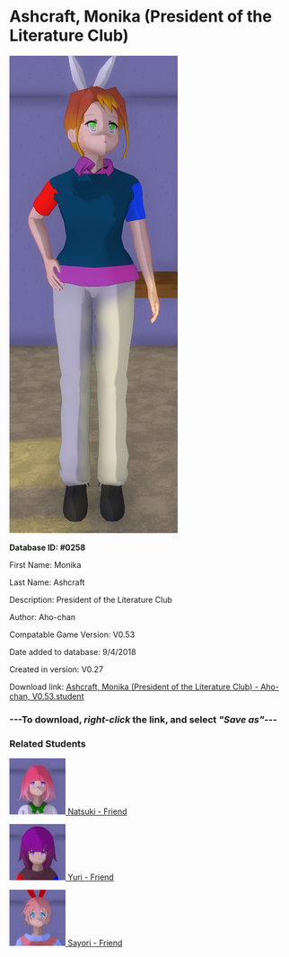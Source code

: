 # Ashcraft, Monika (President of the Literature Club)

<img src="../../Files/Images/Ashcraft, Monika (President of the Literature Club).png" title="Ashcraft, Monika (President of the Literature Club) - Aho-chan, V0.53">

**Database ID: #0258**

First Name: Monika

Last Name: Ashcraft

Description: President of the Literature Club

Author: Aho-chan

Compatable Game Version: V0.53

Date added to database: 9/4/2018

Created in version: V0.27

Download link: <a href="https://raw.githubusercontent.com/Arbiter1223/Daigaku-Gurashi-Custom-Students/master/Files/Student%20Files/Ashcraft%2C%20Monika%20(President%20of%20the%20Literature%20Club)%20-%20Aho-chan%2C%20V0.53.student">Ashcraft, Monika (President of the Literature Club) - Aho-chan, V0.53.student</a>

### ---**To download, _right-click_ the link, and select _"Save as"_**---

### Related Students

<a href="Kotoku, Natsuki (A cute tsundere girl who loves to bake).md"><img src="../../Files/Thumbs/Kotoku, Natsuki (A cute tsundere girl who loves to bake).png" height="100" width="100" title="Kotoku, Natsuki (A cute tsundere girl who loves to bake) - Aho-chan, V0.53"></a><a href="Kotoku, Natsuki (A cute tsundere girl who loves to bake).md"> Natsuki - Friend</a>

<a href="Sumitimo, Yuri (A soft-hearted, mature woman).md"><img src="../../Files/Thumbs/Sumitimo, Yuri (A soft-hearted, mature woman).png" height="100" width="100" title="Sumitimo, Yuri (A soft-hearted, mature woman) - Aho-chan, V0.53"></a><a href="Sumitimo, Yuri (A soft-hearted, mature woman).md"> Yuri - Friend</a>

<a href="Sayuri, Sayori (A chipper, happy-go-lucky girl).md"><img src="../../Files/Thumbs/Sayuri, Sayori (A chipper, happy-go-lucky girl).png" height="100" width="100" title="Sayuri, Sayori (A chipper, happy-go-lucky girl) - Aho-chan, V0.53"></a><a href="Sayuri, Sayori (A chipper, happy-go-lucky girl).md"> Sayori - Friend</a>

